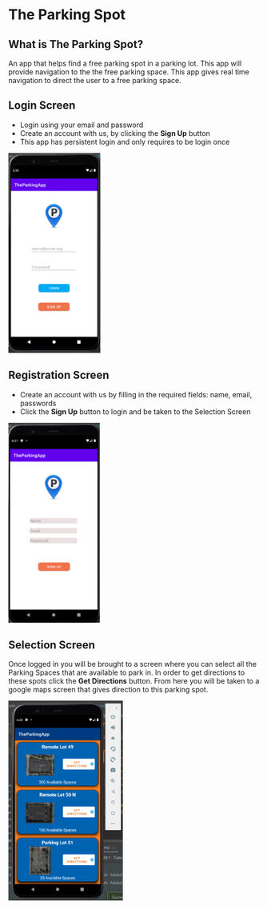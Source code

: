The Parking Spot
=================

What is The Parking Spot?
---------------

An app that helps find a free parking spot in a parking lot. This app will provide navigation to the the free parking space. This app gives real time navigation to direct the user to a free parking space.

Login Screen
-------------------

- Login using your email and password
- Create an account with us, by clicking the **Sign Up** button
- This app has persistent login and only requires to be login once

<img src="/gifs/login_screen.PNG" height=400 >


Registration Screen 
------------------------------

- Create an account with us by filling in the required fields: name, email, passwords
- Click the **Sign Up** button to login and be taken to the Selection Screen

<img src="/gifs/signup_screen.PNG" height=400 >


Selection Screen
------------------------------

Once logged in you will be brought to a screen where you can select all the Parking Spaces that are available to park in. In order to get directions to these spots click the **Get Directions** button. From here you will be taken to a google maps screen that gives direction to this parking spot.

<img src="/gifs/selection_screen.PNG" height=400>
